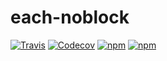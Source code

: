 # each-noblock

[![Travis](https://img.shields.io/travis/goncaloneves/node-each.svg?style=flat-square)](https://travis-ci.org/goncaloneves/each-noblock)
[![Codecov](https://img.shields.io/codecov/c/github/goncaloneves/node-each.svg?style=flat-square)](https://codecov.io/github/goncaloneves/each-noblock)
[![npm](https://img.shields.io/npm/v/node-each.svg?style=flat-square)](https://www.npmjs.com/package/each-noblock)
[![npm](https://img.shields.io/npm/l/node-each.svg?style=flat-square)](https://github.com/goncaloneves/each-noblock/blob/master/LICENSE)